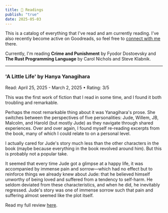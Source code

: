 ```yaml
---
title: 📖 Readings
publish: "true"
date: 2025-05-03
---
```

This is a catalog of everything that I've read and am currently reading. I've also recently become active on Goodreads, so feel free to [connect with me](https://www.goodreads.com/user/show/188229869-varoon-kodithala) there.

Currently, I'm reading **Crime and Punishment** by Fyodor Dostoevsky and **The Rust Programming Language** by Carol Nichols and Steve Klabnik.

---
### 'A Little Life' by Hanya Yanagihara
Read: April 25, 2025 - March 2, 2025 • Rating: 3/5

This was the first work of fiction that I read in some time, and I found it both troubling and remarkable.

Perhaps the most remarkable thing about it was Yanagihara's prose. She switches between the perspectives of five personalities: Jude, Willem, JB, Malcolm, and Harold (but mostly Jude) as they navigate through shared experiences. Over and over again, I found myself re-reading excerpts from the book, many of which I could relate to on a personal level.

I actually cared for Jude's story much less than the other characters in the book (maybe because everything in the book revolved around him). But this is probably not a popular take. 

It seemed that every time Jude got a glimpse at a happy life, it was accompanied by immense pain and sorrow—which had no effect but to reinforce things we already knew about Jude: that he believed himself unworthy of being loved and suffered from a tendency to self-harm. He seldom deviated from these characteristics, and when he did, he inevitably regressed. Jude's story was one of immense sorrow such that pain and suffering almost seemed like the plot itself.

Read my full review [here](https://www.goodreads.com/review/show/7370641979).